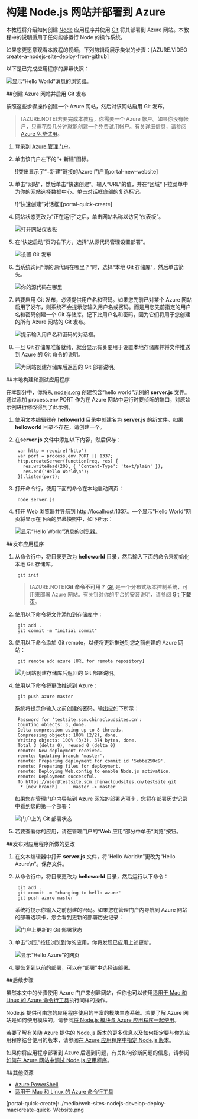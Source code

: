 <properties
	pageTitle="在 Azure 网站中创建 Node.js Web 应用"
	description="了解如何构建 Node.js Web 应用并在 Azure 中部署。"
	services="app-service\web"
	documentationCenter="nodejs"
	authors="MikeWasson"
	manager="wpickett"
	editor=""/>

<tags
	ms.service="app-service-web"
	ms.date="08/18/2015"
	wacn.date="10/03/2015"/>

# 构建 Node.js 网站并部署到 Azure

本教程将介绍如何创建 [Node][nodejs.org] 应用程序并使用 [Git] 将其部署到 Azure 网站。本教程中的说明适用于任何能够运行 Node 的操作系统。

如果您更愿意观看本教程的视频，下列剪辑将展示类似的步骤：[AZURE.VIDEO create-a-nodejs-site-deploy-from-github]
 
以下是已完成应用程序的屏幕快照：

![显示“Hello World”消息的浏览器。][helloworld-completed]

##创建 Azure 网站并启用 Git 发布

按照这些步骤操作创建一个 Azure 网站，然后对该网站启用 Git 发布。

> [AZURE.NOTE]若要完成本教程，你需要一个 Azure 帐户。如果你没有帐户，只需花费几分钟就能创建一个免费试用帐户。有关详细信息，请参阅 <a href="http://www.windowsazure.cn/zh-cn/pricing/1rmb-trial/?WT.mc_id=A7171371E" target="_blank">Azure 免费试用</a>。


1. 登录到 [Azure 管理门户]。

2. 单击该门户左下的“+ 新建”图标。

    ![突出显示了“+新建”链接的Azure 门户][portal-new-website]

3. 单击“网站”，然后单击“快速创建”。输入“URL”的值，并在“区域”下拉菜单中为你的网站选择数据中心。单击对话框底部的复选标记。

    ![“快速创建”对话框][portal-quick-create]

4. 网站状态更改为“正在运行”之后，单击网站名称以访问“仪表板”。

	![打开网站仪表板][go-to-dashboard]

6. 在“快速启动”页的右下方，选择“从源代码管理设置部署”。

	![设置 Git 发布][setup-git-publishing]

6. 当系统询问“你的源代码在哪里？”时，选择“本地 Git 存储库”，然后单击箭头。

	![你的源代码在哪里][where-is-code]

7. 若要启用 Git 发布，必须提供用户名和密码。如果您先前已对某个 Azure 网站启用了发布，则系统不会提示您输入用户名或密码。而是用您先前指定的用户名和密码创建一个 Git 存储库。记下此用户名和密码，因为它们将用于您创建的所有 Azure 网站的 Git 发布。

	![提示输入用户名和密码的对话框。][portal-git-username-password]

8. 一旦 Git 存储库准备就绪，就会显示有关要用于设置本地存储库并将文件推送到 Azure 的 Git 命令的说明。

	![为网站创建存储库后返回的 Git 部署说明。][git-instructions]

##本地构建和测试应用程序

在本部分中，你将从 [nodejs.org] 创建包含“hello world”示例的 **server.js** 文件。通过添加 process.env.PORT 作为在 Azure 网站中运行时要侦听的端口，对原始示例进行修改得到了此示例。

1. 使用文本编辑器在 **helloworld** 目录中创建名为 **server.js** 的新文件。如果 **helloworld** 目录不存在，请创建一个。
2. 在**server.js** 文件中添加以下内容，然后保存：

        var http = require('http')
        var port = process.env.PORT || 1337;
        http.createServer(function(req, res) {
          res.writeHead(200, { 'Content-Type': 'text/plain' });
          res.end('Hello World\n');
        }).listen(port);

3. 打开命令行，使用下面的命令在本地启动网页：

        node server.js

4. 打开 Web 浏览器并导航到 http://localhost:1337。一个显示"Hello World"网页将显示在下面的屏幕快照中，如下所示：

    ![显示“Hello World”消息的浏览器。][helloworld-localhost]

##发布应用程序

1. 从命令行中，将目录更改为 **helloworld** 目录，然后输入下面的命令来初始化本地 Git 存储库。 

		git init

	> [AZURE.NOTE]**Git 命令不可用？** [Git](http://git-scm.com/) 是一个分布式版本控制系统，可用来部署 Azure 网站。有关针对你的平台的安装说明，请参阅 [Git 下载页](http://git-scm.com/download)。

2. 使用以下命令将文件添加到存储库中：

		git add .
		git commit -m "initial commit"

3. 使用以下命令添加 Git remote，以便将更新推送到您之前创建的 Azure 网站：

		git remote add azure [URL for remote repository]

    ![为网站创建存储库后返回的 Git 部署说明。][git-instructions]
 
4. 使用以下命令将更改推送到 Azure：

		git push azure master

	系统将提示你输入之前创建的密码。输出应如下所示：

		Password for 'testsite.scm.chinacloudsites.cn':
		Counting objects: 3, done.
		Delta compression using up to 8 threads.
		Compressing objects: 100% (2/2), done.
		Writing objects: 100% (3/3), 374 bytes, done.
		Total 3 (delta 0), reused 0 (delta 0)
		remote: New deployment received.
		remote: Updating branch 'master'.
		remote: Preparing deployment for commit id '5ebbe250c9'.
		remote: Preparing files for deployment.
		remote: Deploying Web.config to enable Node.js activation.
		remote: Deployment successful.
		To https://user@testsite.scm.chinacloudsites.cn/testsite.git
		 * [new branch]      master -> master
    
	如果您在管理门户内导航到 Azure 网站的部署选项卡，您将在部署历史记录中看到您的第一个部署：

	![门户上的 Git 部署状态][git-deployments-first]

5. 若要查看你的应用，请在管理门户的“Web 应用”部分中单击“浏览”按钮。

##发布对应用程序所做的更改

1. 在文本编辑器中打开 **server.js** 文件，将“Hello World\\n”更改为“Hello Azure\\n”。保存文件。
2. 从命令行中，将目录更改为 **helloworld** 目录，然后运行以下命令：

		git add .
		git commit -m "changing to hello azure"
		git push azure master

	系统将提示你输入之前创建的密码。如果您在管理门户内导航到 Azure 网站的部署选项卡，您会看到更新的部署历史记录：
	
	![门户上更新的 Git 部署状态][git-deployments-second]

3. 单击“浏览”按钮浏览到你的应用，你将发现已应用上述更新。

	![显示“Hello Azure”的网页][helloworld-completed]

4. 要恢复到以前的部署，可以在“部署”中选择该部署。


##后续步骤

虽然本文中的步骤使用 Azure 门户来创建网站，但你也可以使用[适用于 Mac 和 Linux 的 Azure 命令行工具]执行同样的操作。

Node.js 提供可由您的应用程序使用的丰富的模块生态系统。若要了解 Azure 网站是如何使用模块的，请参阅[将 Node.js 模块与 Azure 应用程序一起使用](/documentation/articles/nodejs-use-node-modules-azure-apps/)。

若要了解有关随 Azure 提供的 Node.js 版本的更多信息以及如何指定要与你的应用程序结合使用的版本，请参阅[在 Azure 应用程序中指定 Node.js 版本](/documentation/articles/nodejs-specify-node-version-azure-apps/)。

如果你将应用程序部署到 Azure 后遇到问题，有关如何诊断问题的信息，请参阅[如何在 Azure 网站中调试 Node.js 应用程序](/documentation/articles/web-sites-nodejs-debug/)。


##其他资源

* [Azure PowerShell]
* [适用于 Mac 和 Linux 的 Azure 命令行工具]

[Azure PowerShell]: /zh-cn/documentation/articles/install-configure-powershell/

[nodejs.org]: http://nodejs.org
[Git]: http://git-scm.com

[Azure 管理门户]: http://manage.windowsazure.cn
[适用于 Mac 和 Linux 的 Azure 命令行工具]: /zh-cn/documentation/articles/xplat-cli/

[helloworld-completed]: ./media/web-sites-nodejs-develop-deploy-mac/helloazure.png
[helloworld-localhost]: ./media/web-sites-nodejs-develop-deploy-mac/helloworldlocal.png
[portal-new- Website]: ./media/web-sites-nodejs-develop-deploy-mac/plus-new.png

[portal-quick-create]: ./media/web-sites-nodejs-develop-deploy-mac/create-quick- Website.png

[portal-git-username-password]: ./media/web-sites-nodejs-develop-deploy-mac/git-deployment-credentials.png
[git-instructions]: ./media/web-sites-nodejs-develop-deploy-mac/git-instructions.png

[git-deployments-first]: ./media/web-sites-nodejs-develop-deploy-mac/git_deployments_first.png
[git-deployments-second]: ./media/web-sites-nodejs-develop-deploy-mac/git_deployments_second.png

[setup-git-publishing]: ./media/web-sites-nodejs-develop-deploy-mac/setup_git_publishing.png
[go-to-dashboard]: ./media/web-sites-nodejs-develop-deploy-mac/go_to_dashboard.png
[where-is-code]: ./media/web-sites-nodejs-develop-deploy-mac/where_is_code.png

<!---HONumber=71-->